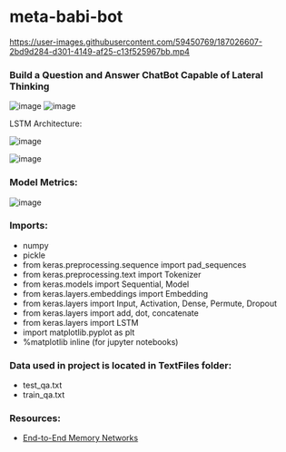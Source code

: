 # meta-babi-bot
https://user-images.githubusercontent.com/59450769/187026607-2bd9d284-d301-4149-af25-c13f525967bb.mp4


### Build a Question and Answer ChatBot Capable of Lateral Thinking

![image](https://user-images.githubusercontent.com/59450769/184835274-ba3b539c-ded1-4533-a6ce-1eb0e883aea9.png)
![image](https://user-images.githubusercontent.com/59450769/184835366-ad44ddd3-3acf-4fe1-8f5b-1628684632ae.png)

LSTM Architecture:

![image](https://user-images.githubusercontent.com/59450769/184835598-dbf2c662-dda5-452f-9253-715ebf38b434.png)


![image](https://user-images.githubusercontent.com/59450769/184809393-694bb2dd-72e4-4fb6-bb4c-a7227f23b89e.png)

### Model Metrics: 

![image](https://user-images.githubusercontent.com/59450769/184835866-a15ffba9-c84b-4ace-836e-dbcd97ce42db.png)

### Imports:
*   numpy
*   pickle
*   from keras.preprocessing.sequence import pad_sequences 
*   from keras.preprocessing.text import Tokenizer
*   from keras.models import Sequential, Model 
*   from keras.layers.embeddings import Embedding
*   from keras.layers import Input, Activation, Dense, Permute, Dropout 
*   from keras.layers import add, dot, concatenate 
*   from keras.layers import LSTM
*   import matplotlib.pyplot as plt
*   %matplotlib inline (for jupyter notebooks)

### Data used in project is located in TextFiles folder:
*   test_qa.txt
*   train_qa.txt

### Resources:

*   [End-to-End Memory Networks](https://arxiv.org/pdf/1503.08895.pdf)
